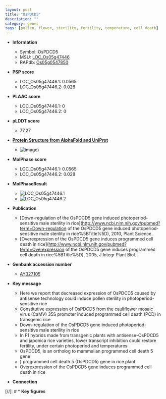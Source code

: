 ```yaml
---
layout: post
title: "OsPDCD5"
description: ""
category: genes
tags: [pollen, flower, sterility, fertility, temperature, cell death]
---
```


* **Information**  
    + Symbol: OsPDCD5  
    + MSU: [LOC_Os05g47446](http://rice.plantbiology.msu.edu/cgi-bin/ORF_infopage.cgi?orf=LOC_Os05g47446)  
    + RAPdb: [Os05g0547850](http://rapdb.dna.affrc.go.jp/viewer/gbrowse_details/irgsp1?name=Os05g0547850)  

* **PSP score**  
    + LOC_Os05g47446.1: 0.0565 
    + LOC_Os05g47446.2: 0.028 

* **PLAAC score**  
    + LOC_Os05g47446.1: 0 
    + LOC_Os05g47446.2: 0 

* **pLDDT score**
    + 77.27

* **[Protein Structure from AlphaFold and UniProt](https://www.uniprot.org/uniprotkb/Q6ITC5/entry#structure)**
    + ![image](https://ricepsp.github.io/images/Q6/AF-Q6ITC5-F1.png))

* **MolPhase score**
    + LOC_Os05g47446.1: 0.0565
    + LOC_Os05g47446.2: 0.028

* **MolPhaseResult**
    + ![LOC_Os05g47446.1](https://ricepsp.github.io/pictures/LOC_Os05g/LOC_Os05g47446.1.png)
    + ![LOC_Os05g47446.2](https://ricepsp.github.io/pictures/LOC_Os05g/LOC_Os05g47446.2.png)

* **Publication**  
    + [Down-regulation of the OsPDCD5 gene induced photoperiod-sensitive male sterility in rice](http://www.ncbi.nlm.nih.gov/pubmed?term=Down-regulation of the OsPDCD5 gene induced photoperiod-sensitive male sterility in rice%5BTitle%5D), 2010, Plant Science.
    + [Overexpression of the OsPDCD5 gene induces programmed cell death in rice](http://www.ncbi.nlm.nih.gov/pubmed?term=Overexpression of the OsPDCD5 gene induces programmed cell death in rice%5BTitle%5D), 2005, J Integr Plant Biol.

* **Genbank accession number**  
    + [AY327105](http://www.ncbi.nlm.nih.gov/nuccore/AY327105)

* **Key message**  
    + Here we report that decreased expression of OsPDCD5 caused by antisense technology could induce pollen sterility in photoperiod-sensitive rice
    + Constitutive expression of OsPDCD5 from the cauliflower mosaic virus (CaMV) 35S promoter induced programmed cell death (PCD) in transgenic rice
    + Down-regulation of the OsPDCD5 gene induced photoperiod-sensitive male sterility in rice
    + In F1 hybrids made from transgenic plants with antisense-OsPDCD5 and japonica rice varieties, lower transcript inhibition could restore fertility, under certain photoperiod and temperatures
    + OsPDCD5, is an ortholog to mammalian programmed cell death 5 gene
    + ) programmed cell death 5 (OsPDCD5) gene in rice plant
    + Overexpression of the OsPDCD5 gene induces programmed cell death in rice

* **Connection**  

[//]: # * **Key figures**  


